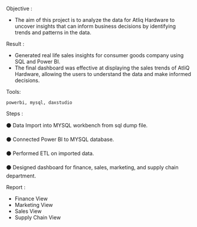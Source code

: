 Objective :
  * The aim of this project is to analyze the data for Atliq Hardware to uncover insights that can inform business decisions by identifying trends and patterns in       the data.

Result :
  * Generated real life sales insights for consumer goods company using SQL and Power BI.
  * The final dashboard was effective at displaying the sales trends of AtliQ Hardware, allowing the users to understand the data and make informed decisions.

Tools:

    powerbi, mysql, daxstudio

Steps :

⚫ Data Import into MYSQL workbench from sql dump file.

⚫ Connected Power BI to MYSQL database.

⚫ Performed ETL on imported data.

⚫ Designed dashboard for finance, sales, marketing, and supply chain department.

Report :
* Finance View
* Marketing View
* Sales View
* Supply Chain View
